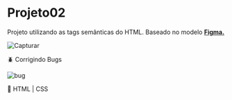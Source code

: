 # Projeto02

Projeto utilizando as tags semânticas do HTML.
Baseado no modelo [**Figma.**](https://www.figma.com/file/JR9K1v9H4tgzZBxtmcW09w/Explorer---Projeto-02-(Copy)?node-id=1%3A5&t=ARIBp816Gy5cY3rB-0)

![Capturar](https://user-images.githubusercontent.com/81052476/221067585-7848dab3-e8c0-4490-a922-a30beb04fdf3.PNG)

:beetle: Corrigindo Bugs

![bug](https://user-images.githubusercontent.com/81052476/221271229-4650e856-a6cc-4976-b4af-088fff441f48.PNG)

:seedling: HTML | CSS
